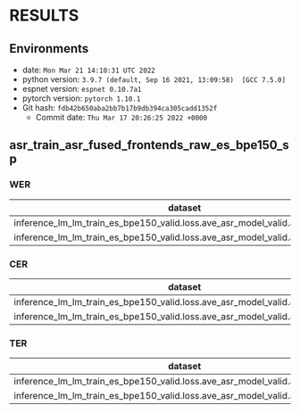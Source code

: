 <!-- Generated by scripts/utils/show_asr_result.sh -->
# RESULTS
## Environments
- date: `Mon Mar 21 14:10:31 UTC 2022`
- python version: `3.9.7 (default, Sep 16 2021, 13:09:58)  [GCC 7.5.0]`
- espnet version: `espnet 0.10.7a1`
- pytorch version: `pytorch 1.10.1`
- Git hash: `fdb42b650aba2bb7b17b9db394ca305cadd1352f`
  - Commit date: `Thu Mar 17 20:26:25 2022 +0000`

## asr_train_asr_fused_frontends_raw_es_bpe150_sp
### WER

|dataset|Snt|Wrd|Corr|Sub|Del|Ins|Err|S.Err|
|---|---|---|---|---|---|---|---|---|
|inference_lm_lm_train_es_bpe150_valid.loss.ave_asr_model_valid.acc.ave/dev_es|338|7300|70.4|22.7|6.8|4.3|33.8|97.6|
|inference_lm_lm_train_es_bpe150_valid.loss.ave_asr_model_valid.acc.ave/test_es|337|7239|71.2|21.6|7.2|3.8|32.6|97.9|

### CER

|dataset|Snt|Wrd|Corr|Sub|Del|Ins|Err|S.Err|
|---|---|---|---|---|---|---|---|---|
|inference_lm_lm_train_es_bpe150_valid.loss.ave_asr_model_valid.acc.ave/dev_es|338|39791|88.6|4.8|6.7|3.7|15.1|97.6|
|inference_lm_lm_train_es_bpe150_valid.loss.ave_asr_model_valid.acc.ave/test_es|337|39514|88.9|4.4|6.7|3.5|14.6|97.9|

### TER

|dataset|Snt|Wrd|Corr|Sub|Del|Ins|Err|S.Err|
|---|---|---|---|---|---|---|---|---|
|inference_lm_lm_train_es_bpe150_valid.loss.ave_asr_model_valid.acc.ave/dev_es|338|20708|81.8|12.3|5.9|5.5|23.7|97.6|
|inference_lm_lm_train_es_bpe150_valid.loss.ave_asr_model_valid.acc.ave/test_es|337|20649|82.7|11.6|5.7|5.1|22.4|97.9|

